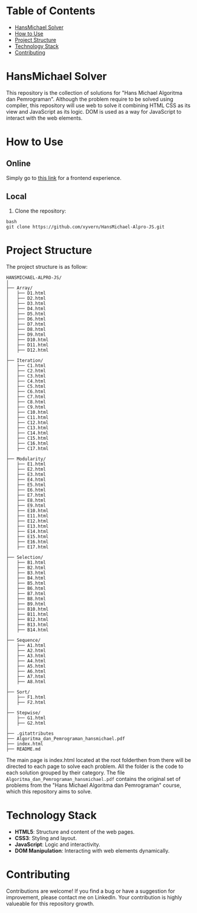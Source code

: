 # Table of Contents
- [HansMichael Solver](#hansmichael-solver)
- [How to Use](#how-to-use)
- [Project Structure](#project-structure)
- [Technology Stack](#technology-stack)
- [Contributing](#contributing)

# HansMichael Solver
 This repository is the collection of solutions for "Hans Michael Algoritma dan Pemrograman". Although the problem require to be solved using compiler, this repository will use web to solve it combining HTML CSS as its view and JavaScript as its logic. DOM is used as a way for JavaScript to interact with the web elements.

# How to Use
 ## Online
  Simply go to [this link](https://xyvern.github.io/HansMichael-Alpro-JS/) for a frontend experience.

 ## Local
  1. Clone the repository:
```
bash
git clone https://github.com/xyvern/HansMichael-Alpro-JS.git
```

# Project Structure
 The project structure is as follow:
```
HANSMICHAEL-ALPRO-JS/
│
├── Array/
│   ├── D1.html
│   ├── D2.html
│   ├── D3.html
│   ├── D4.html
│   ├── D5.html
│   ├── D6.html
│   ├── D7.html
│   ├── D8.html
│   ├── D9.html
│   ├── D10.html
│   ├── D11.html
│   ├── D12.html
│
├── Iteration/
│   ├── C1.html
│   ├── C2.html
│   ├── C3.html
│   ├── C4.html
│   ├── C5.html
│   ├── C6.html
│   ├── C7.html
│   ├── C8.html
│   ├── C9.html
│   ├── C10.html
│   ├── C11.html
│   ├── C12.html
│   ├── C13.html
│   ├── C14.html
│   ├── C15.html
│   ├── C16.html
│   ├── C17.html
│
├── Modularity/
│   ├── E1.html
│   ├── E2.html
│   ├── E3.html
│   ├── E4.html
│   ├── E5.html
│   ├── E6.html
│   ├── E7.html
│   ├── E8.html
│   ├── E9.html
│   ├── E10.html
│   ├── E11.html
│   ├── E12.html
│   ├── E13.html
│   ├── E14.html
│   ├── E15.html
│   ├── E16.html
│   ├── E17.html
│
├── Selection/
│   ├── B1.html
│   ├── B2.html
│   ├── B3.html
│   ├── B4.html
│   ├── B5.html
│   ├── B6.html
│   ├── B7.html
│   ├── B8.html
│   ├── B9.html
│   ├── B10.html
│   ├── B11.html
│   ├── B12.html
│   ├── B13.html
│   ├── B14.html
│
├── Sequence/
│   ├── A1.html
│   ├── A2.html
│   ├── A3.html
│   ├── A4.html
│   ├── A5.html
│   ├── A6.html
│   ├── A7.html
│   ├── A8.html
│
├── Sort/
│   ├── F1.html
│   ├── F2.html
│
├── Stepwise/
│   ├── G1.html
│   ├── G2.html
│
├── .gitattributes
├── Algoritma_dan_Pemrograman_hansmichael.pdf
├── index.html
├── README.md
```
The main page is index.html located at the root folderthen from there will be directed to each page to solve each problem. All the folder is the code to each solution grouped by their category. The file `Algoritma_dan_Pemrograman_hansmichael.pdf` contains the original set of problems from the "Hans Michael Algoritma dan Pemrograman" course, which this repository aims to solve.

# Technology Stack
- **HTML5**: Structure and content of the web pages.
- **CSS3**: Styling and layout.
- **JavaScript**: Logic and interactivity.
- **DOM Manipulation**: Interacting with web elements dynamically.

# Contributing
Contributions are welcome! If you find a bug or have a suggestion for improvement, please contact me on LinkedIn. Your contribution is highly valueable for this repository growth.